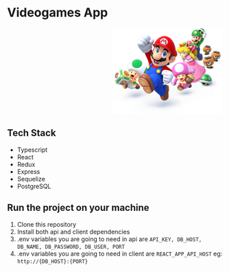 # Videogames App

<p align="right">
  <img height="200" src="./videogame.png" />
</p>

## Tech Stack

- Typescript
- React
- Redux
- Express
- Sequelize
- PostgreSQL

## Run the project on your machine
1. Clone this repository
2. Install both api and client dependencies
3. .env variables you are going to need in api are ``API_KEY, DB_HOST, DB_NAME, DB_PASSWORD, DB_USER, PORT``
4. .env variables you are going to need in client are ``REACT_APP_API_HOST`` eg: ``http://{DB_HOST}:{PORT}``

